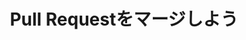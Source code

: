 ---
layout: module
leadingpath: ../
title: Pull Requestをマージしよう
pre-requisites: CONT-04_Editing-pull-request-files
learning-objective: Merge the changes made on your feature branch into your master branch.
screens:
  - image-slide:
      title: Pull Requestをマージしよう
      image: merge-logo.jpg
      presenter-script:
        - ここまでで、Pull Requestはレビューされて `master` ブランチにマージする準備ができているはずです。
        - ブランチをマージすることで、フィーチャーブランチ上のコンテンツや履歴を `master` ブランチに加えることになります。
        - 多くのチームでPull Requestを誰がマージするかルールを決めています。Pull Requestを作った人がマージするべきだとしているチームもあります。その理由は、Pull Requestを作った人はマージすることによってなにか問題が起きた際に対処するべきだからというものです。他にも、一貫性を保つために常に同じ人がマージするべきとしているチームもあります。Pull Requestを作った人以外であれば誰でも良いとしているチームもあります。
        - 継続的インテグレーション(CI)ツールと連携することで、マージをする前にテストが成功するかどうかのチェックを行うことが出来ます。それぞれのやり方にはメリット・デメリットがあるので、どのやり方がベストであると言うことは出来ません。プロジェクトチームの中で話し合って決めていきましょう。
        - Pull Requestをマージするのと同時にイシューをクローズすることも出来ます。
  - video-slide:
      title: Merging Pull Requests
      video: http://youtu.be/3MUmLHHxSqE
      video-script:
        - do: "Open the `pull request` to be merged"
          say: "Visit your pull request now that it's ready to be merged"
        - do: "Show the `Conversation` view"
          say: "You can merge a pull request at the bottom of the conversation view."
        - do: "Click `Merge pull request`"
          say: "You simply click the Merge pull request button."
        - do: "Show the merge confirmation window"
          say: "Now we want to include some special text that tells GitHub that this pull request should close the original issue."
        - do: Type `Fixes`
          say: "Fixes is one of the special keywords that GitHub looks for in merge commits."
        - do: "Type `#`"
          say: "We can use the # to auto-generate the link to the issue."
        - do: "Type a few letters from the issue name"
          say: "Since the issue title contained your username, you can type the first few letters of your GitHub username to narrow down the list of possible issues."
        - do: "Select the correct issue from the drop down"
          say: "Simply select your issue from the list."
        - do: "Click `Confirm merge`"
          say: "And click confirm merge."
        - do: "Show confirmation message"
          say: "A confirmation message will let you know that your pull request was merged and closed. It also let's you know that the branch we created can be safely deleted."
        - do: "Click `Delete branch`"
          say: "Since we won't be using this branch anymore, you should go ahead and delete it now."
        - do: "Click `Issues` and then filter to see the `Closed` issues"
          say: "You can now go back to the issues tab and you will see that your issue has been closed. Congratulations, you have completed your first contribution on GitHub."
      production-notes:
  - lab:
      title: Pull Requestをマージしよう。
      id: CONT-05-lab-01
      presenter-script:
        - マージをすることで変更をmasterに取り込もう。
      steps:
        - description: "作成したPull Requestをマージしよう。"
          id: CONT-05-merge
          verifications:
            - verification-type: pull-request-merged
              id: CONT-05-merge-verification
              success-message: "Great job - you have merged your branch."
              failure-message: "It looks like you haven't merged your branch. Want to try again?"
additional-labs:
additional-questions:
resources:
  - title: Special Keywords for Closing Issues
    url: https://help.github.com/articles/closing-issues-via-commit-messages/

---